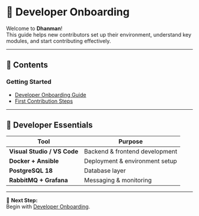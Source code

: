 ﻿# 👋 Developer Onboarding

Welcome to **Dhanman**!  
This guide helps new contributors set up their environment, understand key modules, and start contributing effectively.

---

## 📘 Contents

### **Getting Started**
- [Developer Onboarding Guide](developer-onboarding.md)
- [First Contribution Steps](first-contribution.md)

---

## 🧩 Developer Essentials

| Tool | Purpose |
|------|----------|
| **Visual Studio / VS Code** | Backend & frontend development |
| **Docker + Ansible** | Deployment & environment setup |
| **PostgreSQL 18** | Database layer |
| **RabbitMQ + Grafana** | Messaging & monitoring |

---

📘 **Next Step:**  
Begin with [Developer Onboarding](developer-onboarding.md).
